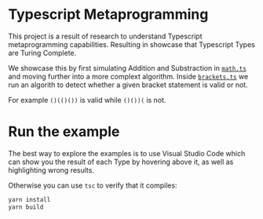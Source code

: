# Typescript Metaprogramming

This project is a result of research to understand Typescript metaprogramming capabilities. Resulting in showcase that Typescript Types are Turing Complete.

We showcase this by first simulating Addition and Substraction in [`math.ts`](./src/math.ts) and moving further into a more complext algorithm. Inside [`brackets.ts`](./src/brackets.ts) we run an algorith to detect whether a given bracket statement is valid or not.

For example `()(()())` is valid while `()())(` is not.

# Run the example

The best way to explore the examples is to use Visual Studio Code which can show you the result of each Type by hovering above it, as well as highlighting wrong results.

Otherwise you can use `tsc` to verify that it compiles:

```bash
yarn install
yarn build
```
